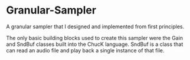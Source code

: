 # Granular-Sampler
A granular sampler that I designed and implemented from first principles.

The only basic building blocks used to create this sampler were the Gain and SndBuf classes built into the ChucK language. SndBuf is a class that can read an audio file and play back a single instance of that file.

